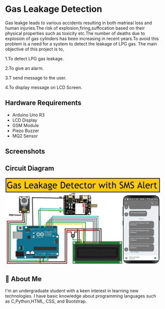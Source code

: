 
# Gas Leakage Detection

Gas leakge leads to various accidents resulting in both matrieal loss and human injuries.The risk of explosion,firing,suffocation based on their physical properties such as toxicity etc.The number of deaths due to explosion of gas cylinders has been increasing in recent years.To avoid this problem is a need for a system to detect the leakage of LPG gas.
The main objective of this project is to,

 1.To detect LPG gas leakage.

 2.To give an alarm.

 3.T send message to the user.
 
 4.To display message on LCD Screen.




## Hardware Requirements

- Arduino Uno R3
- LCD Display
- GSM Module
- Piezo Buzzer
- MQ2 Sensor


## Screenshots
## Circuit Diagram

![Circuit](https://github.com/rakshithaa08/Gas_leakage/blob/main/circuit.jpg?raw=true)


## 🚀 About Me

I'm an undergraduate student with a keen interest in learning new technologies. I have basic knowledge about programming languages such as C,Python,HTML, CSS, and Bootstrap.
